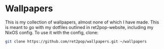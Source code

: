 # Wallpapers
This is my collection of wallpapers, almost none of which I have made.
This is meant to go with my dotfiles outlined in ret2pop-website, including
my NixOS config. To use it with the config, clone:

```bash
git clone https://github.com/ret2pop/wallpapers.git ~/wallpapers
```
